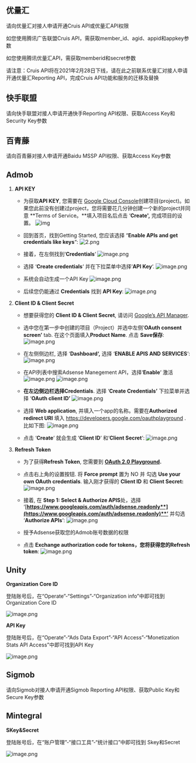 ## 优量汇

请向优量汇对接人申请开通Cruis API或优量汇API权限

如您使用腾讯广告联盟Cruis API，需获取member_id、agid、appid和appkey参数

如您使用腾讯优量汇API，需获取memberid和secret参数

请注意：Cruis API将在2021年2月28日下线，请在此之前联系优量汇对接人申请开通优量汇Reporting API，完成Cruis API功能和服务的迁移及替换

## 快手联盟

请向快手联盟对接人申请开通快手Reporting API权限、获取Access Key和Security Key参数

## 百青藤

请向百青藤对接人申请开通Baidu MSSP API权限、获取Access Key参数

## Admob

1. **API KEY**

     - 为获取**API KEY**, 您需要在 [Google Cloud Console](https://console.cloud.google.com/home)创建项目(project)。如果您此前没有创建过project，您将需要花几分钟创建一个新的project并同意 **Terms of Service。**填入项目名后点击 ‘**Create',**  完成项目的设置。
     ![img](https://i.loli.net/2020/11/08/rpKZY64ac3UA9og.png)

     - 回到首页，找到Getting Started, 您应该选择 “**Enable APIs and get credentials like keys**“:
     ![2.png](https://i.loli.net/2020/11/08/YhWvXdLcBMimpg3.png)

     - 接着，在左侧找到‘**Credentials**‘
     ![image.png](https://i.loli.net/2020/11/08/yBqGwsdTc9uFVC5.png)

     - 选择 ‘**Create credentials**‘ 并在下拉菜单中选择‘**API Key**‘.
     ![image.png](https://i.loli.net/2020/11/08/avkGUyZFonxrROH.png)

     - 系统会自动生成一个API Key
     ![image.png](https://i.loli.net/2020/11/08/6f1poytmF8czdvI.png)

     - 后续您仍能通过 **Credentials** 找到 **API Key**:
     ![image.png](https://i.loli.net/2020/11/08/Q64neEHI9NucrOm.png)

2. **Client ID & Client Secret**

     - 想要获得您的 **Client ID & Client Secret**, 请访问 [Google’s API Manager](https://console.cloud.google.com/apis).
     
     - 选中您在第一步中创建的项目（Project）并选中左侧‘**OAuth consent screen’** tab. 在这个页面填入**Product Name**. 点击 **Save保存**:
     ![image.png](https://i.loli.net/2020/11/08/cBTvyJxSDHpsU4O.png)

     - 在左侧侧边栏, 选择 ‘**Dashboard‘,** 选择 ‘**ENABLE APIS AND SERVICES**‘:
     ![image.png](https://i.loli.net/2020/11/08/r7q1t4SUgIcJVDn.png)

     - 在API列表中搜索Adsense Manegement API，选择‘**Enable**‘ 激活
     ![image.png](https://i.loli.net/2020/11/08/unxj3rvEqJX69HT.png)
     ![image.png](https://i.loli.net/2020/11/08/cF2QkWXN1OYuoBh.png)

     - **在左边侧边栏选择Credentials**. 选择 ‘**Create Credentials’** 下拉菜单并选择 ‘**OAuth client ID’**
     ![image.png](https://i.loli.net/2020/11/08/RU9aXF4joBSM5d3.png)

     - 选择 **Web application**, 并填入一个app的名称。需要在**Authorized redirect URI** 填入 https://developers.google.com/oauthplayground . 比如下图:
     ![image.png](https://i.loli.net/2020/11/08/F2dMZ5hWPOXJS3x.png)

     - 点击 ‘**Create**‘ 就会生成 ‘**Client ID**‘ 和‘**Client Secret**‘:
     ![image.png](https://i.loli.net/2020/11/08/Zt4uzsWYVpTRSqc.png)

3. **Refresh Token**

     - 为了获得**Refresh Token**, 您需要到 [**OAuth 2.0 Playground**](https://developers.google.com/oauthplayground/#step1&scopes=https://www.googleapis.com/auth/adwords&url=https://&content_type=application/json&http_method=GET&useDefaultOauthCred=checked&oauthEndpointSelect=Google&oauthAuthEndpointValue=https://accounts.google.com/o/oauth2/auth&oauthTokenEndpointValue=https://www.googleapis.com/oauth2/v3/token&includeCredentials=unchecked&accessTokenType=bearer&autoRefreshToken=unchecked&accessType=offline&forceAprovalPrompt=checked&response_type=code)**.**
     - 点击右上角的设置按钮. 将 **Force  prompt** 置为 NO 并 勾选 **Use your own OAuth credentials**. 输入刚才获得的 **Client ID** 和 **Client Secret:**
     ![image.png](https://i.loli.net/2020/11/08/Zt4uzsWYVpTRSqc.png)

     - 接着, 在 **Step 1: Select & Authorize APIS**处，选择 ‘[**https://www.googleapis.com/auth/adsense.readonly**](https://www.googleapis.com/auth/adsense.readonly)**’** 并勾选 ‘**Authorize APIs**‘:
     ![image.png](https://i.loli.net/2020/11/08/53fw17ZIisdRPXY.png)

     - 授予Adsense获取您的Admob账号数据的权限
     - 点击 **Exchange authorization code for tokens，**您将获得您的**Refresh token**:
     ![image.png](https://i.loli.net/2020/11/08/7d958IxEunRzGK4.png)

## Unity

**Organization Core ID**

登陆账号后，在“Operate”-“Settings”-“Organization info”中即可找到Organization Core ID

![image.png](https://i.loli.net/2020/11/08/PmDQ3XGUWEef4cn.png)

**API Key**

登陆账号后，在“Operate”-“Ads Data Export”-“API Access”-“Monetization Stats APl Access”中即可找到API Key

![image.png](https://i.loli.net/2020/11/08/ThVf41MD3OZ6njC.png)

## Sigmob

请向Sigmob对接人申请开通Sigmob Reporting API权限、获取Public Key和Secure Key参数

## Mintegral

**SKey&Secret**

登陆账号后，在“账户管理”-“接口工具”-“统计接口”中即可找到 Skey和Secret

![image.png](https://i.loli.net/2020/11/08/fyKB4Zu3i7ajQHm.png)
